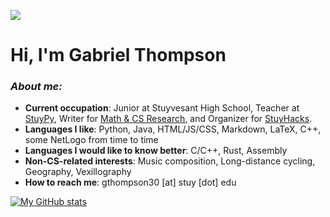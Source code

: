 ![](https://komarev.com/ghpvc/?username=gthompson30)

# Hi, I'm Gabriel Thompson

### _About me:_
- **Current occupation**: Junior at Stuyvesant High School, Teacher at [StuyPy](https://stuyactivities.org/stuypy), Writer for [Math & CS Research](https://mathcsr.org/), and Organizer for [StuyHacks](stuyhacks.org).
- **Languages I like**: Python, Java, HTML/JS/CSS, Markdown, LaTeX, C++, some NetLogo from time to time
- **Languages I would like to know better**: C/C++, Rust, Assembly
- **Non-CS-related interests**: Music composition, Long-distance cycling, Geography, Vexillography
- **How to reach me**: gthompson30 [at] stuy [dot] edu
<!-- **My GitHub stats**: [Here!](https://github-readme-stats.vercel.app/api?username=gthompson30) I didn't embed them so it's not intrusive. -->

[![My GitHub stats](https://github-readme-stats.vercel.app/api?username=gthompson30)](https://github.com/gthompson30/github-readme-stats)

<!--
**gthompson30/gthompson30** is a ✨ _special_ ✨ repository because its `README.md` (this file) appears on your GitHub profile.

Here are some ideas to get you started:

- 🔭 I’m currently working on ...
- 🌱 I’m currently learning ...
- 👯 I’m looking to collaborate on ...
- 🤔 I’m looking for help with ...
- 💬 Ask me about ...
- 📫 How to reach me: ...
- 😄 Pronouns: ...
- ⚡ Fun fact: ...
-->
